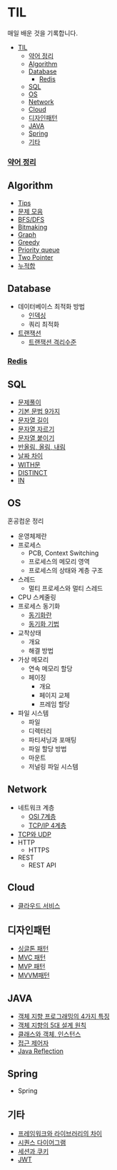 # TIL
매일 배운 것을 기록합니다.

- [TIL](#til)
    - [약어 정리](#약어-정리)
  - [Algorithm](#algorithm)
  - [Database](#database)
    - [Redis](#redis)
  - [SQL](#sql)
  - [OS](#os)
  - [Network](#network)
  - [Cloud](#cloud)
  - [디자인패턴](#디자인패턴)
  - [JAVA](#java)
  - [Spring](#spring)
  - [기타](#기타)

### [약어 정리](acronym.md) 

## Algorithm
- [Tips](algorithm/general.md)
- [문제 모음](algorithm/prob/problems.md)
- [BFS/DFS](./algorithm/bfs_dfs.md)
- [Bitmaking](./algorithm/bitmasking.md)
- [Graph](./algorithm/graph.md)
- [Greedy](algorithm/greedy.md)
- [Priority queue](algorithm/priority_queue.md)
- [Two Pointer](algorithm/two_pointer.md)
- [누적합](algorithm/cumulative_sum.md)

## Database
- 데이터베이스 최적화 방법
  - [인덱싱](database/index.md)
  - 쿼리 최적화
- [트랜잭션](database/transaction.md)
  - [트랜잭션 격리수준](database/isolation_level.md)

### [Redis](database/redis.md)


## SQL
- [문제풀이](sql/problems.md)
- [기본 문법 9가지](sql/basics.md)
- [문자열 길이](sql/length.md)
- [문자열 자르기](sql/split.md)
- [문자열 붙이기](sql/concat.md)
- [반올림, 올림, 내림](sql/celing_round_floor.md)
- [날짜 차이](sql/date.md)
- [WITH문](sql/with.md)
- [DISTINCT](sql/distinct.md)
- [IN](sql/in.md)

## OS
혼공컴운 정리
- 운영체제란
- 프로세스
  - PCB, Context Switching
  - 프로세스의 메모리 영역
  - 프로세스의 상태와 계층 구조
- 스레드
  - 멀티 프로세스와 멀티 스레드
- CPU 스케줄링
- 프로세스 동기화
  - [동기화란](os/synchronization.md)
  - [동기화 기법](os/sync_technique.md)
- 교착상태
  - 개요
  - 해결 방법
- 가상 메모리
  - 연속 메모리 할당
  - 페이징
    - 개요
    - 페이지 교체
    - 프레임 할당
- 파일 시스템
  - 파일
  - 디렉터리
  - 파티셔닝과 포매팅
  - 파일 할당 방법
  - 마운트
  - 저널링 파일 시스템
## Network
- 네트워크 계층
  - [OSI 7계층](network/OSI_7layer.md)
  - [TCP/IP 4계층](network/tcp_ip.md)
- [TCP와 UDP](network/tcp_udp.md)
- HTTP
  - HTTPS
- REST
  - REST API
  
## Cloud
- [클라우드 서비스](cloud/service.md)

## 디자인패턴
- [싱글톤 패턴](design%20pattern/singleton.md)
- [MVC 패턴](design%20pattern/mvc.md)
- [MVP 패턴](design%20pattern/mvp.md)
- [MVVM패턴](design%20pattern/mvvm.md)

## JAVA
- [객체 지향 프로그래밍의 4가지 특징](java/feature.md)
- [객체 지향의 5대 설계 원칙](java/solid.md)
- [클래스와 객체, 인스턴스](java/class.md)
- [접근 제어자](java/access_modifier.md)
- [Java Reflection](java/reflection.md)
## Spring
- Spring
## 기타
- [프레임워크와 라이브러리의 차이](else/fr_li.md)
- [시퀀스 다이어그램](else/sequence_diagram.md)
- [세션과 쿠키](else/session.md)
- [JWT](else/jwt.md)